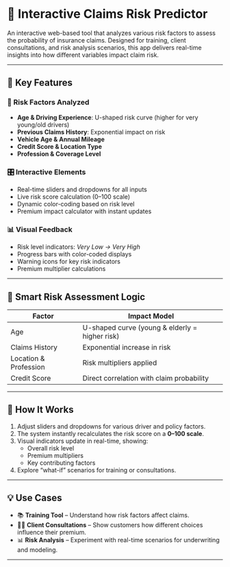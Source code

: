 # 🚗 Interactive Claims Risk Predictor

An interactive web-based tool that analyzes various risk factors to assess the probability of insurance claims. Designed for training, client consultations, and risk analysis scenarios, this app delivers real-time insights into how different variables impact claim risk.

---

## 🔑 Key Features

### 🧮 Risk Factors Analyzed
- **Age & Driving Experience**: U-shaped risk curve (higher for very young/old drivers)
- **Previous Claims History**: Exponential impact on risk
- **Vehicle Age & Annual Mileage**
- **Credit Score & Location Type**
- **Profession & Coverage Level**

### 🎛 Interactive Elements
- Real-time sliders and dropdowns for all inputs
- Live risk score calculation (0–100 scale)
- Dynamic color-coding based on risk level
- Premium impact calculator with instant updates

### 📊 Visual Feedback
- Risk level indicators: *Very Low → Very High*
- Progress bars with color-coded displays
- Warning icons for key risk indicators
- Premium multiplier calculations

---

## 🤖 Smart Risk Assessment Logic

| Factor               | Impact Model                          |
|----------------------|----------------------------------------|
| Age                  | U-shaped curve (young & elderly = higher risk) |
| Claims History       | Exponential increase in risk           |
| Location & Profession| Risk multipliers applied               |
| Credit Score         | Direct correlation with claim probability |

---

## 🚀 How It Works

1. Adjust sliders and dropdowns for various driver and policy factors.
2. The system instantly recalculates the risk score on a **0–100 scale**.
3. Visual indicators update in real-time, showing:
   - Overall risk level
   - Premium multipliers
   - Key contributing factors
4. Explore “what-if” scenarios for training or consultations.

---

## 💡 Use Cases

- 📚 **Training Tool** – Understand how risk factors affect claims.
- 🧑‍💼 **Client Consultations** – Show customers how different choices influence their premium.
- 📊 **Risk Analysis** – Experiment with real-time scenarios for underwriting and modeling.

---

